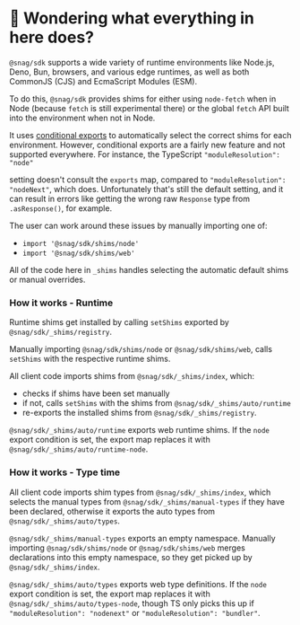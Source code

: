 # 👋 Wondering what everything in here does?

`@snag/sdk` supports a wide variety of runtime environments like Node.js, Deno, Bun, browsers, and various
edge runtimes, as well as both CommonJS (CJS) and EcmaScript Modules (ESM).

To do this, `@snag/sdk` provides shims for either using `node-fetch` when in Node (because `fetch` is still experimental there) or the global `fetch` API built into the environment when not in Node.

It uses [conditional exports](https://nodejs.org/api/packages.html#conditional-exports) to
automatically select the correct shims for each environment. However, conditional exports are a fairly new
feature and not supported everywhere. For instance, the TypeScript `"moduleResolution": "node"`

setting doesn't consult the `exports` map, compared to `"moduleResolution": "nodeNext"`, which does.
Unfortunately that's still the default setting, and it can result in errors like
getting the wrong raw `Response` type from `.asResponse()`, for example.

The user can work around these issues by manually importing one of:

- `import '@snag/sdk/shims/node'`
- `import '@snag/sdk/shims/web'`

All of the code here in `_shims` handles selecting the automatic default shims or manual overrides.

### How it works - Runtime

Runtime shims get installed by calling `setShims` exported by `@snag/sdk/_shims/registry`.

Manually importing `@snag/sdk/shims/node` or `@snag/sdk/shims/web`, calls `setShims` with the respective runtime shims.

All client code imports shims from `@snag/sdk/_shims/index`, which:

- checks if shims have been set manually
- if not, calls `setShims` with the shims from `@snag/sdk/_shims/auto/runtime`
- re-exports the installed shims from `@snag/sdk/_shims/registry`.

`@snag/sdk/_shims/auto/runtime` exports web runtime shims.
If the `node` export condition is set, the export map replaces it with `@snag/sdk/_shims/auto/runtime-node`.

### How it works - Type time

All client code imports shim types from `@snag/sdk/_shims/index`, which selects the manual types from `@snag/sdk/_shims/manual-types` if they have been declared, otherwise it exports the auto types from `@snag/sdk/_shims/auto/types`.

`@snag/sdk/_shims/manual-types` exports an empty namespace.
Manually importing `@snag/sdk/shims/node` or `@snag/sdk/shims/web` merges declarations into this empty namespace, so they get picked up by `@snag/sdk/_shims/index`.

`@snag/sdk/_shims/auto/types` exports web type definitions.
If the `node` export condition is set, the export map replaces it with `@snag/sdk/_shims/auto/types-node`, though TS only picks this up if `"moduleResolution": "nodenext"` or `"moduleResolution": "bundler"`.
